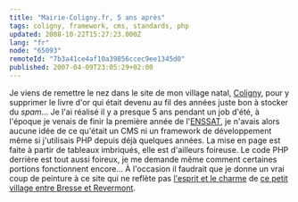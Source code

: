 ```yaml
---
title: "Mairie-Coligny.fr, 5 ans après"
tags: coligny, framework, cms, standards, php
updated: 2008-10-22T15:27:23.000Z
lang: "fr"
node: "65093"
remoteId: "7b3a41ce4af10a39856ccec9ee1345d0"
published: 2007-04-09T23:05:29+02:00
---
```


Je viens de remettre le nez dans le site de mon village natal, [Coligny](http://www.mairie-coligny.fr), pour y supprimer le livre d'or qui était devenu au fil des années juste bon à stocker du *spam*... Je l'ai réalisé il y a presque 5 ans pendant un job d'été, à l'époque je venais de finir la première année de l'[ENSSAT](http://www.enssat.fr/), je n'avais alors aucune idée de ce qu'était un CMS ni un framework de développement même si j'utilisais PHP depuis déjà quelques années. La mise en page est faite à partir de tableaux imbriqués, elle est d'ailleurs foireuse. Le code PHP derrière est tout aussi foireux, je me demande même comment certaines portions fonctionnent encore... À l'occasion il faudrait que je donne un vrai coup de peinture à ce site qui ne reflète pas [l'esprit et le charme](http://photos.pwet.fr/villes-et-departements/ain-01/coligny//) de [ce petit village entre Bresse et Revermont](http://www.mairie-coligny.fr/index.php?p=2).

